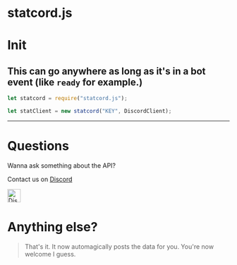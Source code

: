 # statcord.js

# Init
## This can go anywhere as long as it's in a bot event (like `ready` for example.)
```js
let statcord = require("statcord.js");

let statClient = new statcord("KEY", DiscordClient);


```

---

# Questions

Wanna ask something about the API?

Contact us on [Discord](https://statcord.com/discord)

<a href="http://statcord.com/discord" target="_blank">
    <img src="https://discordapp.com/api/guilds/608711879858192479/embed.png" alt="Discord" height="30">
</a>

# Anything else?
> That's it. It now automagically posts the data for you. You're now welcome I guess.
